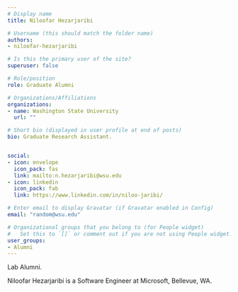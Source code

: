 ```yaml
---
# Display name
title: Niloofar Hezarjaribi

# Username (this should match the folder name)
authors:
- niloofar-hezarjaribi

# Is this the primary user of the site?
superuser: false

# Role/position
role: Graduate Alumni

# Organizations/Affiliations
organizations:
- name: Washington State University
  url: ""

# Short bio (displayed in user profile at end of posts)
bio: Graduate Research Assistant.


social:
- icon: envelope
  icon_pack: fas
  link: mailto:n.hezarjaribi@wsu.edu
- icon: linkedin
  icon_pack: fab
  link: https://www.linkedin.com/in/niloo-jaribi/

# Enter email to display Gravatar (if Gravatar enabled in Config)
email: "random@wsu.edu"

# Organizational groups that you belong to (for People widget)
#   Set this to `[]` or comment out if you are not using People widget.
user_groups:
- Alumni
---
```

Lab Alumni.

Niloofar Hezarjaribi is a Software Engineer at Microsoft, Bellevue, WA.
